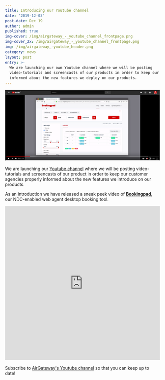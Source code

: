 ```yaml
---
title: Introducing our Youtube channel
date: '2019-12-03'
post-date: Dec 19
author: admin
published: true
img-cover: /img/airgateway_-_youtube_channel_frontpage.png
img-cover_2x: /img/airgateway_-_youtube_channel_frontpage.png
img: /img/airgateway_-youtube_header.png
category: news
layout: post
entry: >-
  We are launching our own Youtube channel where we will be posting
  video-tutorials and screencasts of our products in order to keep our customers
  informed about the new features we deploy on our products.
---
```

![Bookingpad AirGateway screencast](/img/bookingpad_airgateeway_screencast_splash.png)

We are launching our [Youtube channel](https://www.youtube.com/channel/UCmwFyV57gsV6OOL5j98qUTQ) where we will be posting video-tutorials and screencasts of our product in order to keep our customer agencies properly informed about the new features we introduce on our products.

As an introduction we have released a sneak peek video of  [**Bookingpad**](https://bookingpad.info/), our NDC-enabled web agent desktop booking tool.

<iframe width="100%" height="500px" src="https://www.youtube.com/embed/X4gJ9nrSYAs" frameborder="0" allow="accelerometer; autoplay; encrypted-media; gyroscope; picture-in-picture" allowfullscreen></iframe>

Subscribe to [AirGateway's Youtube channel](https://www.youtube.com/channel/UCmwFyV57gsV6OOL5j98qUTQ) so that you can keep up to date!
